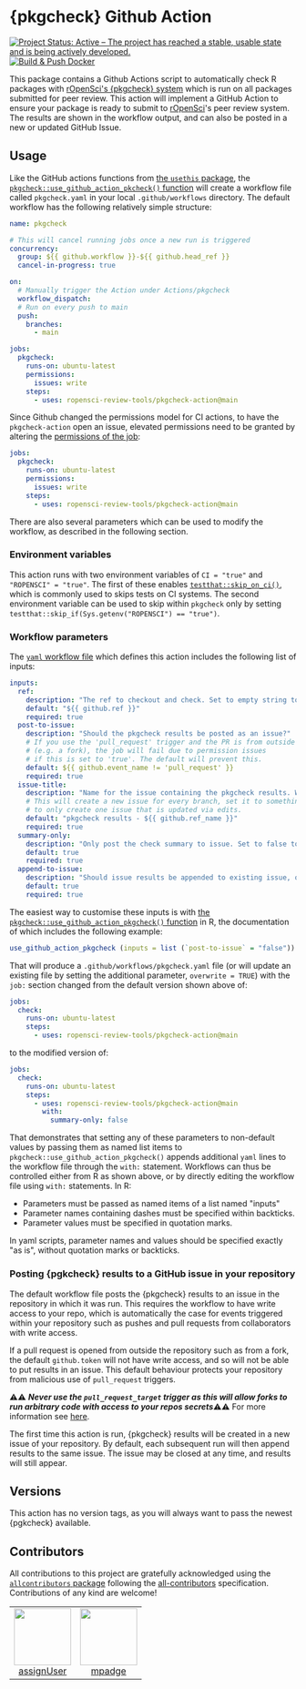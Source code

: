 # {pkgcheck} Github Action
<!-- badges: start -->
[![Project Status: Active – The project has reached a stable, usable state and is being actively developed.](https://www.repostatus.org/badges/latest/active.svg)](https://www.repostatus.org/#active)
[![Build & Push Docker](https://github.com/ropensci-review-tools/pkgcheck-action/actions/workflows/publish.yaml/badge.svg)](https://github.com/ropensci-review-tools/pkgcheck-action/actions/workflows/publish.yaml)
<!-- badges: end -->

This package contains a Github Actions script to automatically check R packages with [rOpenSci's {pkgcheck} system](https://docs.ropensci.org/pkgcheck/) which is run on all packages submitted for peer review.
This action will implement a GitHub Action to ensure your package is ready  to submit to [rOpenSci](https://ropensci.org/)'s peer review system. 
The results are shown in the workflow output, and can also be posted in a new or updated GitHub Issue.

## Usage

Like the GitHub actions functions from [the `usethis` package](https://usethis.r-lib.org/reference/index.html#git-and-github), the [`pkgcheck::use_github_action_pkcheck()` function](https://docs.ropensci.org/pkgcheck/reference/use_github_action_pkgcheck.html) will create a workflow file called `pkgcheck.yaml` in your local `.github/workflows` directory.
The default workflow has the following relatively simple structure:

```yaml
name: pkgcheck

# This will cancel running jobs once a new run is triggered
concurrency:
  group: ${{ github.workflow }}-${{ github.head_ref }}
  cancel-in-progress: true

on:
  # Manually trigger the Action under Actions/pkgcheck
  workflow_dispatch:
  # Run on every push to main
  push:
    branches:
      - main

jobs:
  pkgcheck:
    runs-on: ubuntu-latest
    permissions:
      issues: write
    steps:
      - uses: ropensci-review-tools/pkgcheck-action@main
```

Since Github changed the permissions model for CI actions, to have the `pkgcheck-action` open an issue, elevated permissions need to be granted by altering the [permissions of the job](https://docs.github.com/en/actions/security-guides/automatic-token-authentication):

```yaml
jobs:
  pkgcheck:
    runs-on: ubuntu-latest
    permissions:
      issues: write
    steps:
      - uses: ropensci-review-tools/pkgcheck-action@main
```

There are also several parameters which can be used to modify the workflow, as described in the following section.

### Environment variables

This action runs with two environment variables of `CI = "true"` and
`"ROPENSCI" = "true"`. The first of these enables
[`testthat::skip_on_ci()`](https://testthat.r-lib.org/reference/skip.html),
which is commonly used to skips tests on CI systems. The second environment
variable can be used to skip within `pkgcheck` only by setting
`testthat::skip_if(Sys.getenv("ROPENSCI") == "true")`.

### Workflow parameters

The [`yaml` workflow
file](https://github.com/ropensci-review-tools/pkgcheck-action/blob/main/action.yaml)
which defines this action includes the following list of inputs:

```yaml
inputs:
  ref:
    description: "The ref to checkout and check. Set to empty string to skip checkout."
    default: "${{ github.ref }}"
    required: true
  post-to-issue:
    description: "Should the pkgcheck results be posted as an issue?"
    # If you use the 'pull_request' trigger and the PR is from outside the repo
    # (e.g. a fork), the job will fail due to permission issues
    # if this is set to 'true'. The default will prevent this.
    default: ${{ github.event_name != 'pull_request' }}
    required: true
  issue-title:
    description: "Name for the issue containing the pkgcheck results. Will be created or updated."
    # This will create a new issue for every branch, set it to something fixed 
    # to only create one issue that is updated via edits. 
    default: "pkgcheck results - ${{ github.ref_name }}"
    required: true
  summary-only:
    description: "Only post the check summary to issue. Set to false to get the full results in the issue."
    default: true
    required: true
  append-to-issue:
    description: "Should issue results be appended to existing issue, or posted in new issues."
    default: true
    required: true
```

The easiest way to customise these inputs is with [the `pkgcheck::use_github_action_pkgcheck()` function](https://docs.ropensci.org/pkgcheck/reference/use_github_action_pkgcheck.html) in R, the documentation of which includes the following example:

``` r
use_github_action_pkgcheck (inputs = list (`post-to-issue` = "false"))
```

That will produce a `.github/workflows/pkgcheck.yaml` file (or will update an existing file by setting the additional parameter, `overwrite = TRUE`) with the `job:` section changed from the default version shown above of:

```yaml
jobs: 
  check:
    runs-on: ubuntu-latest
    steps:
      - uses: ropensci-review-tools/pkgcheck-action@main
```

to the modified version of:

```yaml
jobs: 
  check:
    runs-on: ubuntu-latest
    steps:
      - uses: ropensci-review-tools/pkgcheck-action@main
        with:
          summary-only: false
```

That demonstrates that setting any of these parameters to non-default values by passing them as named list items to `pkgcheck::use_github_action_pkgcheck()` appends additional `yaml` lines to the workflow file through the `with:` statement.
Workflows can thus be controlled either from R as shown above, or by directly editing the workflow file using `with:` statements.
In R:

- Parameters must be passed as named items of a list named "inputs"
- Parameter names containing dashes must be specified within backticks.
- Parameter values must be specified in quotation marks.

In yaml scripts, parameter names and values should be specified exactly "as is", without quotation marks or backticks.

### Posting {pgkcheck} results to a GitHub issue in your repository

The default workflow file posts the {pkgcheck} results to an issue in the repository in which it was run. This requires the workflow to have write access to your repo, which is automatically the case for events triggered within your repository such as pushes and pull requests from collaborators with write access.

If a pull request is opened from outside the repository such as from a fork, the default `github.token` will not have write access, and so will not be able to put results in an issue.
This default behaviour protects your repository from malicious use of `pull_request` triggers.

:warning::warning: ***Never use the `pull_request_target` trigger as this will allow forks to run arbitrary code with access to your repos secrets***:warning::warning: For more information see [here](https://securitylab.github.com/research/github-actions-preventing-pwn-requests/).

The first time this action is run, {pkgcheck} results will be created in a new issue of your repository. By default, each subsequent run will then append results to the same issue. The issue may be closed at any time, and results will still appear.

## Versions

This action has no version tags, as you will always want to pass the newest {pgkcheck} available.

## Contributors


<!-- ALL-CONTRIBUTORS-LIST:START - Do not remove or modify this section -->
<!-- prettier-ignore-start -->
<!-- markdownlint-disable -->

All contributions to this project are gratefully acknowledged using the [`allcontributors` package](https://github.com/ropenscilabs/allcontributors) following the [all-contributors](https://allcontributors.org) specification. Contributions of any kind are welcome!

<table>

<tr>
<td align="center">
<a href="https://github.com/assignUser">
<img src="https://avatars.githubusercontent.com/u/16141871?v=4" width="100px;" alt=""/>
</a><br>
<a href="https://github.com/ropensci-review-tools/pkgcheck-action/commits?author=assignUser">assignUser</a>
</td>
<td align="center">
<a href="https://github.com/mpadge">
<img src="https://avatars.githubusercontent.com/u/6697851?v=4" width="100px;" alt=""/>
</a><br>
<a href="https://github.com/ropensci-review-tools/pkgcheck-action/commits?author=mpadge">mpadge</a>
</td>
</tr>

</table>

<!-- markdownlint-enable -->
<!-- prettier-ignore-end -->
<!-- ALL-CONTRIBUTORS-LIST:END -->

